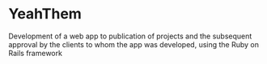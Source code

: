 # YeahThem
Development of a web app to publication of projects and the subsequent approval by the clients to whom the app was developed, using the Ruby on Rails framework
